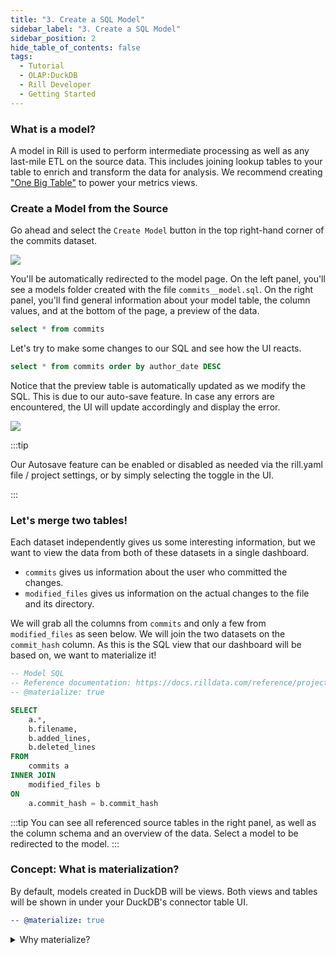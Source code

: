 ```yaml
---
title: "3. Create a SQL Model"
sidebar_label: "3. Create a SQL Model"
sidebar_position: 2
hide_table_of_contents: false
tags:
  - Tutorial
  - OLAP:DuckDB
  - Rill Developer
  - Getting Started
---
```


### What is a model?
A model in Rill is used to perform intermediate processing as well as any last-mile ETL on the source data. This includes joining lookup tables to your table to enrich and transform the data for analysis. We recommend creating <a href="https://docs.rilldata.com/build/models/#one-big-table-and-dashboarding" target="_blank">"One Big Table"</a> to power your metrics views. 

### Create a Model from the Source

Go ahead and select the `Create Model` button in the top right-hand corner of the commits dataset.

<img src = '/img/tutorials/rill-basics/Add-Model.gif' class='rounded-gif' />
<br />

You'll be automatically redirected to the model page. On the left panel, you'll see a models folder created with the file `commits__model.sql`. On the right panel, you'll find general information about your model table, the column values, and at the bottom of the page, a preview of the data.

```SQL
select * from commits
```

Let's try to make some changes to our SQL and see how the UI reacts.

```SQL
select * from commits order by author_date DESC
```
Notice that the preview table is automatically updated as we modify the SQL. This is due to our auto-save feature. In case any errors are encountered, the UI will update accordingly and display the error.


<img src = '/img/tutorials/rill-basics/Model-SQL.gif' class='rounded-gif' />
<br />



:::tip
 
 Our Autosave feature can be enabled or disabled as needed via the rill.yaml file / project settings, or by simply selecting the toggle in the UI.

:::


### Let's merge two tables!

Each dataset independently gives us some interesting information, but we want to view the data from both of these datasets in a single dashboard.
- `commits` gives us information about the user who committed the changes.
- `modified_files` gives us information on the actual changes to the file and its directory.

We will grab all the columns from `commits` and only a few from `modified_files` as seen below. We will join the two datasets on the `commit_hash` column. As this is the SQL view that our dashboard will be based on, we want to materialize it!

```SQL
-- Model SQL
-- Reference documentation: https://docs.rilldata.com/reference/project-files/models
-- @materialize: true

SELECT
    a.*,
    b.filename,
    b.added_lines,
    b.deleted_lines
FROM
    commits a
INNER JOIN
    modified_files b
ON
    a.commit_hash = b.commit_hash
```

:::tip 
You can see all referenced source tables in the right panel, as well as the column schema and an overview of the data. Select a model to be redirected to the model.
:::
### Concept: What is materialization?

By default, models created in DuckDB will be views. Both views and tables will be shown in under your DuckDB's connector table UI.

```yaml
-- @materialize: true
```
<details>
  <summary>Why materialize?</summary>
  
   You may experience some improved performance materializing SQL views for intermediate models in the case of complex SQL or large data. We generally recommend materializing finals models that power dashboards.  However, you might experience some degradation of modeling experience [auto-save feature] for some specific situations including cross joins.

</details>